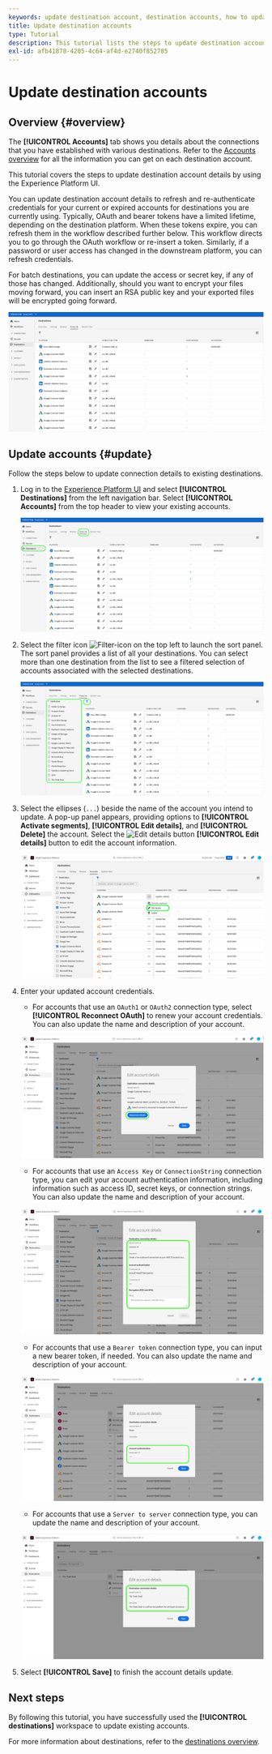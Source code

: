 ```yaml
---
keywords: update destination account, destination accounts, how to update accounts, update destination
title: Update destination accounts
type: Tutorial
description: This tutorial lists the steps to update destination accounts in the Adobe Experience Platform UI
exl-id: afb41878-4205-4c64-af4d-e2740f852785
---
```

# Update destination accounts

## Overview {#overview}

The **[!UICONTROL Accounts]** tab shows you details about the connections that you have established with various destinations. Refer to the [Accounts overview](../ui/destinations-workspace.md#accounts) for all the information you can get on each destination account.

This tutorial covers the steps to update destination account details by using the Experience Platform UI.

You can update destination account details to refresh and re-authenticate credentials for your current or expired accounts for destinations you are currently using. Typically, OAuth and bearer tokens have a limited lifetime, depending on the destination platform. When these tokens expire, you can refresh them in the workflow described further below. This workflow directs you to go through the OAuth workflow or re-insert a token. Similarly, if a password or user access has changed in the downstream platform, you can refresh credentials.

For batch destinations, you can update the access or secret key, if any of those has changed. Additionally, should you want to encrypt your files moving forward, you can insert an RSA public key and your exported files will be encrypted going forward.

![Accounts tab](../assets/ui/update-accounts/destination-accounts.png)

## Update accounts {#update}

Follow the steps below to update connection details to existing destinations.

1. Log in to the [Experience Platform UI](https://platform.adobe.com/) and select **[!UICONTROL Destinations]** from the left navigation bar. Select **[!UICONTROL Accounts]** from the top header to view your existing accounts.

    ![Accounts tab](../assets/ui/update-accounts/accounts-tab.png)

2. Select the filter icon ![Filter-icon](../assets/ui/update-accounts/filter.png) on the top left to launch the sort panel. The sort panel provides a list of all your destinations. You can select more than one destination from the list to see a filtered selection of accounts associated with the selected destinations.

    ![Filter destination accounts](../assets/ui/update-accounts/filter-accounts.png)

3. Select the ellipses (`...`) beside the name of the account you intend to update. A pop-up panel appears, providing options to **[!UICONTROL Activate segments]**, **[!UICONTROL Edit details]**, and **[!UICONTROL Delete]** the account. Select the ![Edit details button](../assets/ui/workspace/pencil-icon.png) **[!UICONTROL Edit details]** button to edit the account information.

    ![Edit account](../assets/ui/update-accounts/accounts-edit.png)

4. Enter your updated account credentials.
   
   * For accounts that use an `OAuth1` or `OAuth2` connection type, select **[!UICONTROL Reconnect OAuth]** to renew your account credentials. You can also update the name and description of your account.
    
    ![Edit details OAuth](../assets/ui/update-accounts/edit-details-oauth.png)

   * For accounts that use an `Access Key` or `ConnectionString` connection type, you can edit your account authentication information, including information such as access ID, secret keys, or connection strings. You can also update the name and description of your account.

    ![Edit details Access Key](../assets/ui/update-accounts/edit-details-key.png)

    * For accounts that use a `Bearer token` connection type, you can input a new bearer token, if needed. You can also update the name and description of your account.

    ![Edit details Bearer token](../assets/ui/update-accounts/edit-details-bearer.png)

    * For accounts that use a `Server to server` connection type, you can update the name and description of your account.

    ![Edit details Server-to-server](../assets/ui/update-accounts/edit-details-s2s.png)

5. Select **[!UICONTROL Save]** to finish the account details update.

## Next steps

By following this tutorial, you have successfully used the **[!UICONTROL destinations]** workspace to update existing accounts.

For more information about destinations, refer to the [destinations overview](../catalog/overview.md).